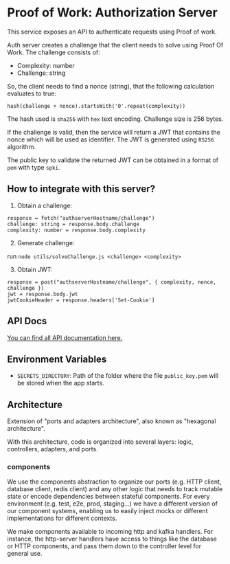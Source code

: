 # Proof of Work: Authorization Server

This service exposes an API to authenticate requests using Proof of work.

Auth server creates a challenge that the client needs to solve using Proof Of Work. The challenge consists of:

- Complexity: number
- Challenge: string

So, the client needs to find a nonce (string), that the following calculation evaluates to true:

```
hash(challenge + nonce).startsWith('0'.repeat(complexity))
```

The hash used is `sha256` with `hex` text encoding. Challenge size is 256 bytes.

If the challenge is valid, then the service will return a JWT that contains the nonce which will be used as identifier. The JWT is generated using `RS256` algorithm.

The public key to validate the returned JWT can be obtained in a format of `pem` with type `spki`.

## How to integrate with this server?

1. Obtain a challenge:

```pseudo-code
response = fetch("authserverHostname/challenge")
challenge: string = response.body.challenge
complexity: number = response.body.complexity
```

2. Generate challenge:

run `node utils/solveChallenge.js <challenge> <complexity>`

3. Obtain JWT:

```pseudo-code
response = post("authserverHostname/challenge", { complexity, nonce, challenge })
jwt = response.body.jwt
jwtCookieHeader = response.headers['Set-Cookie']
```

## API Docs

[You can find all API documentation here.](docs/API/AUTH_API.md)

## Environment Variables

- `SECRETS_DIRECTORY`: Path of the folder where the file `public_key.pem` will be stored when the app starts.

## Architecture

Extension of "ports and adapters architecture", also known as "hexagonal architecture".

With this architecture, code is organized into several layers: logic, controllers, adapters, and ports.

### components

We use the components abstraction to organize our ports (e.g. HTTP client, database client, redis client) and any other logic that needs to track mutable state or encode dependencies between stateful components. For every environment (e.g. test, e2e, prod, staging...) we have a different version of our component systems, enabling us to easily inject mocks or different implementations for different contexts.

We make components available to incoming http and kafka handlers. For instance, the http-server handlers have access to things like the database or HTTP components, and pass them down to the controller level for general use.
